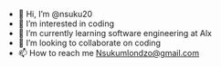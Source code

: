 - 👋 Hi, I’m @nsuku20
- 👀 I’m interested in coding 
- 🌱 I’m currently learning software engineering at Alx
- 💞️ I’m looking to collaborate on coding
- 📫 How to reach me Nsukumlondzo@gmail.com 

<!---
nsuku20/nsuku20 is a ✨ special ✨ repository because its `README.md` (this file) appears on your GitHub profile.
You can click the Preview link to take a look at your changes.
--->
